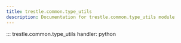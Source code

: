 ```yaml
---
title: trestle.common.type_utils
description: Documentation for trestle.common.type_utils module
---
```

::: trestle.common.type_utils
handler: python
